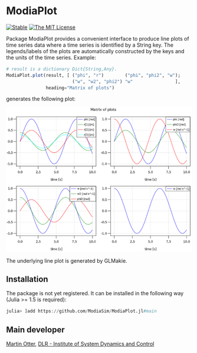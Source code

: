 # ModiaPlot

[![Stable](https://img.shields.io/badge/docs-stable-blue.svg)](https://modiasim.github.io/ModiaPlot.jl/stable/)
[![The MIT License](https://img.shields.io/badge/license-MIT-brightgreen.svg?style=flat-square)](https://github.com/ModiaSim/ModiaPlot.jl/blob/master/LICENSE.md)

Package ModiaPlot provides a convenient interface to produce
line plots of time series data where a time series is identified by a String key.
The legends/labels of the plots are automatically constructed by the
keys and the units of the time series. Example:

```julia
# result is a dictionary Dict{String,Any}.
ModiaPlot.plot(result, [ ("phi", "r")        ("phi", "phi2", "w");
                         ("w", "w2", "phi2") "w"                ],
               heading="Matrix of plots")
```

generates the following plot:

![Matrix-of-Plots](docs/resources/images/matrix-of-plots.png)

The underlying line plot is generated by GLMakie.


## Installation

The package is not yet registered. It can be installed in the following way
(Julia >= 1.5 is required):

```julia
julia> ]add https://github.com/ModiaSim/ModiaPlot.jl#main
```


## Main developer

[Martin Otter](https://rmc.dlr.de/sr/en/staff/martin.otter/),
[DLR - Institute of System Dynamics and Control](https://www.dlr.de/sr/en)
